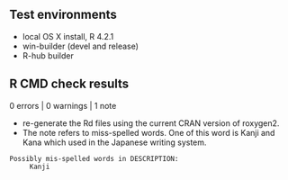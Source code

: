 ## Test environments
* local OS X install, R 4.2.1
* win-builder (devel and release)
* R-hub builder

## R CMD check results

0 errors | 0 warnings | 1 note

* re-generate the Rd files using the current CRAN version of roxygen2.
* The note refers to miss-spelled words. One of this word is Kanji and Kana which used in the Japanese writing system.

```
Possibly mis-spelled words in DESCRIPTION:
     Kanji
```
